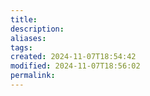 ```yaml
---
title: 
description: 
aliases: 
tags: 
created: 2024-11-07T18:54:42
modified: 2024-11-07T18:56:02
permalink: 
---
```

